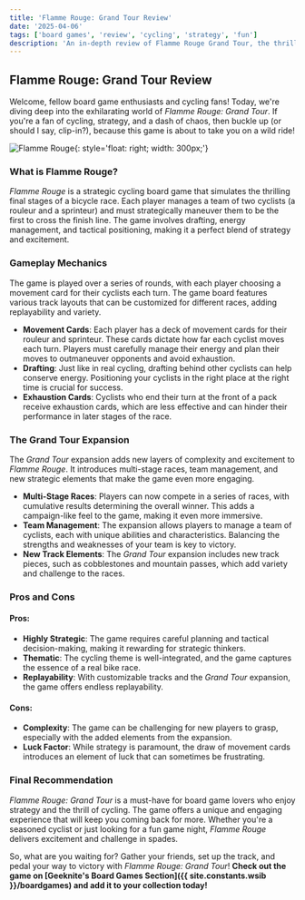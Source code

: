 ```yaml
---
title: 'Flamme Rouge: Grand Tour Review'
date: '2025-04-06'
tags: ['board games', 'review', 'cycling', 'strategy', 'fun']
description: 'An in-depth review of Flamme Rouge Grand Tour, the thrilling cycling board game that brings the excitement of the peloton to your living room.'
---
```


## Flamme Rouge: Grand Tour Review

Welcome, fellow board game enthusiasts and cycling fans! Today, we're diving deep into the exhilarating world of *Flamme Rouge: Grand Tour*. If you're a fan of cycling, strategy, and a dash of chaos, then buckle up (or should I say, clip-in?), because this game is about to take you on a wild ride!

![Flamme Rouge](https://i.imgur.com/3zHcfgxm.jpg){: style='float: right; width: 300px;'}

### What is Flamme Rouge?

*Flamme Rouge* is a strategic cycling board game that simulates the thrilling final stages of a bicycle race. Each player manages a team of two cyclists (a rouleur and a sprinteur) and must strategically maneuver them to be the first to cross the finish line. The game involves drafting, energy management, and tactical positioning, making it a perfect blend of strategy and excitement.

### Gameplay Mechanics

The game is played over a series of rounds, with each player choosing a movement card for their cyclists each turn. The game board features various track layouts that can be customized for different races, adding replayability and variety.

- **Movement Cards**: Each player has a deck of movement cards for their rouleur and sprinteur. These cards dictate how far each cyclist moves each turn. Players must carefully manage their energy and plan their moves to outmaneuver opponents and avoid exhaustion.
- **Drafting**: Just like in real cycling, drafting behind other cyclists can help conserve energy. Positioning your cyclists in the right place at the right time is crucial for success.
- **Exhaustion Cards**: Cyclists who end their turn at the front of a pack receive exhaustion cards, which are less effective and can hinder their performance in later stages of the race.

### The Grand Tour Expansion

The *Grand Tour* expansion adds new layers of complexity and excitement to *Flamme Rouge*. It introduces multi-stage races, team management, and new strategic elements that make the game even more engaging.

- **Multi-Stage Races**: Players can now compete in a series of races, with cumulative results determining the overall winner. This adds a campaign-like feel to the game, making it even more immersive.
- **Team Management**: The expansion allows players to manage a team of cyclists, each with unique abilities and characteristics. Balancing the strengths and weaknesses of your team is key to victory.
- **New Track Elements**: The *Grand Tour* expansion includes new track pieces, such as cobblestones and mountain passes, which add variety and challenge to the races.

### Pros and Cons

#### Pros:

- **Highly Strategic**: The game requires careful planning and tactical decision-making, making it rewarding for strategic thinkers.
- **Thematic**: The cycling theme is well-integrated, and the game captures the essence of a real bike race.
- **Replayability**: With customizable tracks and the *Grand Tour* expansion, the game offers endless replayability.

#### Cons:

- **Complexity**: The game can be challenging for new players to grasp, especially with the added elements from the expansion.
- **Luck Factor**: While strategy is paramount, the draw of movement cards introduces an element of luck that can sometimes be frustrating.

### Final Recommendation

*Flamme Rouge: Grand Tour* is a must-have for board game lovers who enjoy strategy and the thrill of cycling. The game offers a unique and engaging experience that will keep you coming back for more. Whether you're a seasoned cyclist or just looking for a fun game night, *Flamme Rouge* delivers excitement and challenge in spades.

So, what are you waiting for? Gather your friends, set up the track, and pedal your way to victory with *Flamme Rouge: Grand Tour*! **Check out the game on [Geeknite's Board Games Section]({{ site.constants.wsib }}/boardgames) and add it to your collection today!**
